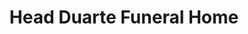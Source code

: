 ---
title: "Head Duarte Funeral Home"
url: /levelland/head-duarte-funeral-home/
shop: Bestattungen
---